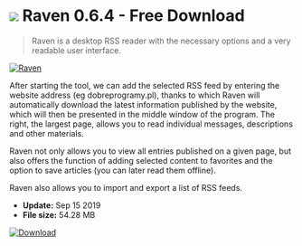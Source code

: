 # ![](https://cdn.softexe.net/static/icon/5/raven-8370.png) Raven 0.6.4 - Free Download

> Raven is a desktop RSS reader with the necessary options and a very readable user interface.

[![Raven](https://gallery.dpcdn.pl/imgc/Tools/86167/g_-_420x350_1.5_-_x430f095e-b565-42d9-a0a7-6c1afac2f746.jpg)](https://softexe.net/win/internet/news-rss-clients/raven:hcgR.html)

After starting the tool, we can add the selected RSS feed by entering the website address (eg dobreprogramy.pl), thanks to which Raven will automatically download the latest information published by the website, which will then be presented in the middle window of the program. The right, the largest page, allows you to read individual messages, descriptions and other materials.
 
 Raven not only allows you to view all entries published on a given page, but also offers the function of adding selected content to favorites and the option to save articles (you can later read them offline). 
 
 Raven also allows you to import and export a list of RSS feeds.


- **Update:** Sep 15 2019
- **File size:** 54.28 MB

[![Download](https://cdn.softexe.net/static/img/download.png)](https://softexe.net/win/internet/news-rss-clients/raven:hcgR.html)


